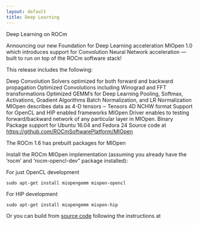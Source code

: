 ```yaml
---
layout: default
title: Deep Learning
---
```

Deep Learning on ROCm 

Announcing our new Foundation for Deep Learning acceleration  MIOpen 1.0 which introduces support for Convolution Neural Network acceleration — built to run on top of the ROCm software stack!

This release includes the following:

Deep Convolution Solvers  optimized for both forward and backward propagation
Optimized Convolutions including Winograd and FFT transformations
Optimized GEMM’s for Deep Learning
Pooling, Softmax, Activations, Gradient Algorithms Batch Normalization, and LR Normalization
MIOpen describes data as 4-D tensors ‒ Tensors 4D NCHW format
Support for OpenCL and HIP enabled frameworks
MIOpen Driver enables to testing forward/backward network of any particular layer in MIOpen.
Binary Package support for Ubuntu  16.04 and Fedora 24
Source code at https://github.com/ROCmSoftwarePlatform/MIOpen

The  ROCm 1.6 has prebuilt packages for MIOpen 

Install the ROCm MIOpen implementation (assuming you already have the ‘rocm’  and ‘rocm-opencl-dev” package installed):

For just OpenCL development  
```shell
sudo apt-get install miopengemm miopen-opencl 
```   
For HIP development
```shell
sudo apt-get install miopengemm miopen-hip
```     
Or you can build from [source code](https://github.com/ROCmSoftwarePlatform/MIOpen) following the instructions at 
